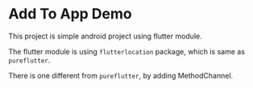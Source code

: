 # Add To App Demo


This project is simple android project using flutter module.

The flutter module is using `flutterlocation` package, which is same as `pureflutter`.

There is one different from `pureflutter`, by adding MethodChannel.